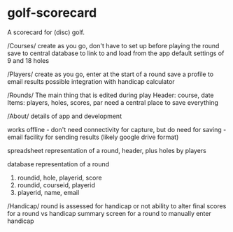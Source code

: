 # golf-scorecard
A scorecard for (disc) golf. 

/Courses/
create as you go, don't have to set up before playing the round
save to central database to link to and load from the app
default settings of 9 and 18 holes

/Players/
create as you go, enter at the start of a round
save a profile to email results
possible integration with handicap calculator

/Rounds/
The main thing that is edited during play
Header: course, date
Items: players, holes, scores, par
need a central place to save everything

/About/
details of app and development

works offline - don't need connectivity for capture, but do need for saving
              - email facility for sending results (likely google drive format)
              
spreadsheet representation of a round, header, plus holes by players

database representation of a round
1. roundid, hole, playerid, score
2. roundid, courseid, playerid
3. playerid, name, email

/Handicap/
round is assessed for handicap or not
ability to alter final scores for a round vs handicap
summary screen for a round to manually enter handicap
